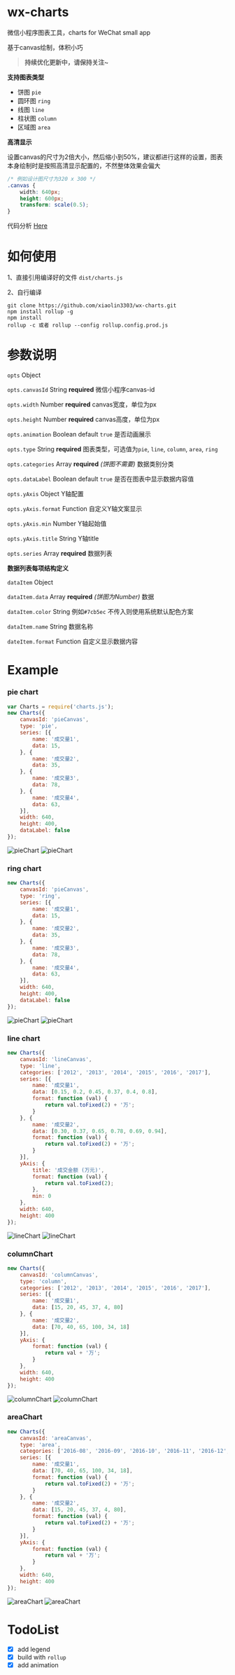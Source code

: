 # wx-charts
微信小程序图表工具，charts for WeChat small app

基于canvas绘制，体积小巧

> **持续优化更新中，请保持关注~**

**支持图表类型**
- 饼图   `pie`
- 圆环图 `ring`
- 线图   `line`
- 柱状图 `column`
- 区域图 `area`

**高清显示**

设置canvas的尺寸为2倍大小，然后缩小到50%，建议都进行这样的设置，图表本身绘制时是按照高清显示配置的，不然整体效果会偏大

```css
/* 例如设计图尺寸为320 x 300 */
.canvas {
    width: 640px;
    height: 600px;
    transform: scale(0.5);
}
```

代码分析 [Here](https://segmentfault.com/a/1190000007649376)

# 如何使用
1、直接引用编译好的文件 `dist/charts.js`

2、自行编译

```
git clone https://github.com/xiaolin3303/wx-charts.git
npm install rollup -g
npm install
rollup -c 或者 rollup --config rollup.config.prod.js
```

# 参数说明
`opts` Object

`opts.canvasId` String **required** 微信小程序canvas-id

`opts.width` Number **required** canvas宽度，单位为px

`opts.height` Number **required** canvas高度，单位为px

`opts.animation` Boolean default `true` 是否动画展示

`opts.type` String **required** 图表类型，可选值为`pie`, `line`, `column`, `area`, `ring`

`opts.categories` Array **required** *(饼图不需要)* 数据类别分类

`opts.dataLabel` Boolean default `true` 是否在图表中显示数据内容值

`opts.yAxis` Object Y轴配置

`opts.yAxis.format` Function 自定义Y轴文案显示

`opts.yAxis.min` Number Y轴起始值

`opts.yAxis.title` String Y轴title

`opts.series` Array **required** 数据列表

**数据列表每项结构定义**

`dataItem` Object

`dataItem.data` Array **required** *(饼图为Number)* 数据

`dataItem.color` String 例如`#7cb5ec` 不传入则使用系统默认配色方案

`dataItem.name` String 数据名称

`dateItem.format` Function 自定义显示数据内容

# Example

### pie chart

```javascript
var Charts = require('charts.js');
new Charts({
    canvasId: 'pieCanvas',
    type: 'pie',
    series: [{
        name: '成交量1',
        data: 15,
    }, {
        name: '成交量2',
        data: 35,
    }, {
        name: '成交量3',
        data: 78,
    }, {
        name: '成交量4',
        data: 63,
    }],
    width: 640,
    height: 400,
    dataLabel: false
});
```
![pieChart](https://raw.githubusercontent.com/xiaolin3303/wx-charts/master/example/pie.png)
![pieChart](https://raw.githubusercontent.com/xiaolin3303/wx-charts/master/example/pie.gif)

### ring chart

```javascript
new Charts({
    canvasId: 'pieCanvas',
    type: 'ring',
    series: [{
        name: '成交量1',
        data: 15,
    }, {
        name: '成交量2',
        data: 35,
    }, {
        name: '成交量3',
        data: 78,
    }, {
        name: '成交量4',
        data: 63,
    }],
    width: 640,
    height: 400,
    dataLabel: false
});
```
![pieChart](https://raw.githubusercontent.com/xiaolin3303/wx-charts/master/example/ring.png)
![pieChart](https://raw.githubusercontent.com/xiaolin3303/wx-charts/master/example/ring.gif)

### line chart

```javascript
new Charts({
    canvasId: 'lineCanvas',
    type: 'line',
    categories: ['2012', '2013', '2014', '2015', '2016', '2017'],
    series: [{
        name: '成交量1',
        data: [0.15, 0.2, 0.45, 0.37, 0.4, 0.8],
        format: function (val) {
            return val.toFixed(2) + '万';
        }
    }, {
        name: '成交量2',
        data: [0.30, 0.37, 0.65, 0.78, 0.69, 0.94],
        format: function (val) {
            return val.toFixed(2) + '万';
        }
    }],
    yAxis: {
        title: '成交金额 (万元)',
        format: function (val) {
            return val.toFixed(2);
        },
        min: 0
    },
    width: 640,
    height: 400
});
```

![lineChart](https://raw.githubusercontent.com/xiaolin3303/wx-charts/master/example/line.png)
![lineChart](https://raw.githubusercontent.com/xiaolin3303/wx-charts/master/example/line.gif)

### columnChart

```javascript
new Charts({
    canvasId: 'columnCanvas',
    type: 'column',
    categories: ['2012', '2013', '2014', '2015', '2016', '2017'],
    series: [{
        name: '成交量1',
        data: [15, 20, 45, 37, 4, 80]
    }, {
        name: '成交量2',
        data: [70, 40, 65, 100, 34, 18]
    }],
    yAxis: {
        format: function (val) {
            return val + '万';
        }
    },
    width: 640,
    height: 400
});
```

![columnChart](https://raw.githubusercontent.com/xiaolin3303/wx-charts/master/example/column.png)
![columnChart](https://raw.githubusercontent.com/xiaolin3303/wx-charts/master/example/column.gif)

### areaChart

```javascript
new Charts({
    canvasId: 'areaCanvas',
    type: 'area',
    categories: ['2016-08', '2016-09', '2016-10', '2016-11', '2016-12', '2017'],
    series: [{
        name: '成交量1',
        data: [70, 40, 65, 100, 34, 18],
        format: function (val) {
            return val.toFixed(2) + '万';
        }
    }, {
        name: '成交量2',
        data: [15, 20, 45, 37, 4, 80],
        format: function (val) {
            return val.toFixed(2) + '万';
        }
    }],
    yAxis: {
        format: function (val) {
            return val + '万';
        }
    },
    width: 640,
    height: 400
});
```

![areaChart](https://raw.githubusercontent.com/xiaolin3303/wx-charts/master/example/area.png)
![areaChart](https://raw.githubusercontent.com/xiaolin3303/wx-charts/master/example/area.gif)

# TodoList

- [x] add legend
- [x] build with `rollup`
- [x] add animation
